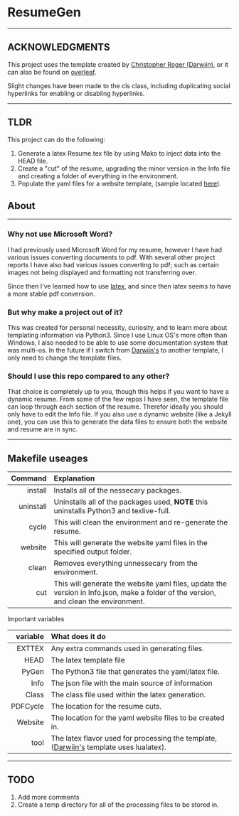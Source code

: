 # ResumeGen

---

## ACKNOWLEDGMENTS

This project uses the template created by [Christopher Roger (Darwiin)](https://github.com/darwiin/yaac-another-awesome-cv), or it can also be found on [overleaf](https://www.overleaf.com/latex/templates/awesome-source-cv/wrdjtkkytqcw).

Slight changes have been made to the cls class, including duplicating social hyperlinks for enabling or disabling hyperlinks.

---

## TLDR

This project can do the following:

1. Generate a latex Resume.tex file by using Mako to inject data into the HEAD file.
2. Create a "cut" of the resume, upgrading the minor version in the Info file and creating a folder of everything in the environment.
3. Populate the yaml files for a website template, (sample located [here](https://github.com/franceme/franceme.github.io/)).

## About

---

### Why not use Microsoft Word?

I had previously used Microsoft Word for my resume, however I have had various issues converting documents to pdf.
With several other project reports I have also had various issues converting to pdf; such as certain images not being displayed and formatting not transferring over.

Since then I've learned how to use [latex](https://www.latex-project.org/), and since then latex seems to have a more stable pdf conversion.

### But why make a project out of it?

This was created for personal necessity, curiosity, and to learn more about templating information via Python3.
Since I use Linux OS's more often than Windows, I also needed to be able to use some documentation system that was multi-os.
In the future if I switch from [Darwiin's](https://github.com/darwiin/yaac-another-awesome-cv) to another template, I only need to change the template files.

### Should I use this repo compared to any other?

That choice is completely up to you, though this helps if you want to have a dynamic resume.
From some of the few repos I have seen, the template file can loop through each section of the resume.
Therefor ideally you should only have to edit the Info file.
If you also use a dynamic website (like a Jekyll one), you can use this to generate the data files to ensure both the website and resume are in sync.

---

## Makefile useages

Command | Explanation
---: | :---
install | Installs all of the nessecary packages.
uninstall | Uninstalls all of the packages used, **NOTE** this uninstalls Python3 and texlive-full.
cycle | This will clean the environment and re-generate the resume. 
website | This will generate the website yaml files in the specified output folder.
clean | Removes everything unnessecary from the environment.
cut | This will generate the website yaml files, update the version in Info.json, make a folder of the version, and clean the environment.

Important variables

variable | What does it do
---: | :---
EXTTEX | Any extra commands used in generating files.
HEAD | The latex template file
PyGen | The Python3 file that generates the yaml/latex file.
Info | The json file with the main source of information
Class | The class file used within the latex generation.
PDFCycle | The location for the resume cuts.
Website | The location for the yaml website files to be created in.
tool | The latex flavor used for processing the template, ([Darwiin's](https://github.com/darwiin/yaac-another-awesome-cv) template uses lualatex).

---

## TODO

1. Add more comments
2. Create a temp directory for all of the processing files to be stored in.